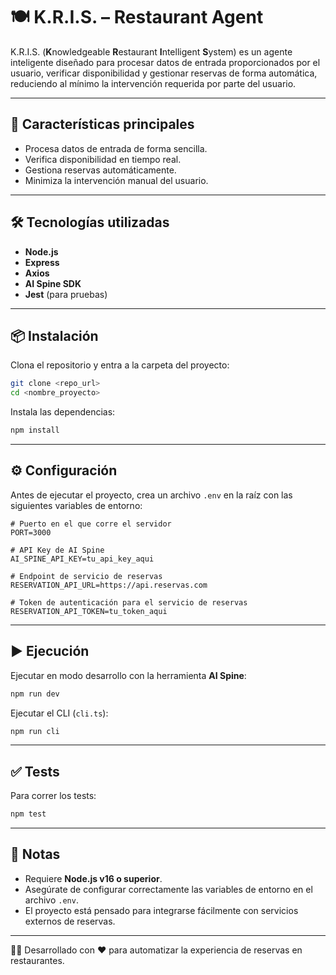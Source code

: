 # 🍽️ K.R.I.S. – Restaurant Agent

K.R.I.S. (**K**nowledgeable **R**estaurant **I**ntelligent **S**ystem) es un agente inteligente diseñado para procesar datos de entrada proporcionados por el usuario, verificar disponibilidad y gestionar reservas de forma automática, reduciendo al mínimo la intervención requerida por parte del usuario.  

---

## 🚀 Características principales
- Procesa datos de entrada de forma sencilla.
- Verifica disponibilidad en tiempo real.
- Gestiona reservas automáticamente.
- Minimiza la intervención manual del usuario.

---

## 🛠️ Tecnologías utilizadas
- **Node.js**  
- **Express**  
- **Axios**  
- **AI Spine SDK**  
- **Jest** (para pruebas)  

---

## 📦 Instalación

Clona el repositorio y entra a la carpeta del proyecto:

```bash
git clone <repo_url>
cd <nombre_proyecto>
```

Instala las dependencias:

```bash
npm install
```

---

## ⚙️ Configuración

Antes de ejecutar el proyecto, crea un archivo `.env` en la raíz con las siguientes variables de entorno:

```env
# Puerto en el que corre el servidor
PORT=3000

# API Key de AI Spine
AI_SPINE_API_KEY=tu_api_key_aqui

# Endpoint de servicio de reservas
RESERVATION_API_URL=https://api.reservas.com

# Token de autenticación para el servicio de reservas
RESERVATION_API_TOKEN=tu_token_aqui
```

---

## ▶️ Ejecución

Ejecutar en modo desarrollo con la herramienta **AI Spine**:

```bash
npm run dev
```

Ejecutar el CLI (`cli.ts`):

```bash
npm run cli
```

---

## ✅ Tests

Para correr los tests:

```bash
npm test
```

---

## 📌 Notas
- Requiere **Node.js v16 o superior**.  
- Asegúrate de configurar correctamente las variables de entorno en el archivo `.env`.  
- El proyecto está pensado para integrarse fácilmente con servicios externos de reservas.  

---

👨‍💻 Desarrollado con ❤️ para automatizar la experiencia de reservas en restaurantes.

